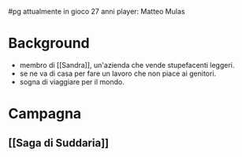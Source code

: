 #pg 
attualmente in gioco
27 anni
player: Matteo Mulas

# Background
- membro di [[Sandra]], un'azienda che vende stupefacenti leggeri.
- se ne va di casa per fare un lavoro che non piace ai genitori.
- sogna di viaggiare per il mondo.
# Campagna
## [[Saga di Suddaria]]